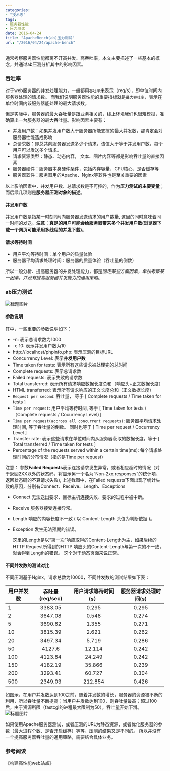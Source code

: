 ```yaml
---
categories:
- "技术志"
tags:
- 服务器性能
- 压力测试
date: 2016-04-24
title: "ApacheBench(ab)压力测试"
url: "/2016/04/24/apache-bench"
---
```


通常考察服务器性能都离不开高并发、高吞吐率，本文主要描述了一些基本的概念，并通过ab压测分析其中的影响因素。

<!--more-->

### 吞吐率

对于web服务器的并发处理能力，一般都用```吞吐率```来表示（req/s），即单位时间内服务器处理的请求数。
而我们说明服务器性能的重要指标就是```最大吞吐率```，表示在单位时间内该服务器能处理的最大请求数。

但是实际中，服务器的最大吞吐量是跟业务相关的，线上环境我们也很难模拟，准确算出一台服务器的最大吞吐量。影响因素主要有：

* 并发用户数：如果并发用户数大于服务器所能支撑的最大并发数，那肯定会对服务器性能造成影响
* 总请求数：即总共向服务器发送多少个请求，该值大于等于并发用户数，每个用户可以发送多个请求。
* 请求资源类型：静态、动态内容， 文本、图片内容等都是影响吞吐量的直接因素
* 服务器硬件：服务器本身硬件条件，包括内存容量、CPU核心、是否缓存等
* 服务器软件：服务器用的Apache、Nginx等软件也是至关重要的因素

以上影响因素中，并发用户数、总请求数是不可控的，作为**压力测试的主要变量**；而后续几项则是**服务器压测对象的描述**。

#### 并发用户数
并发用户数是指某一时刻`同时`向服务器发送请求的用户数量, 这里的同时意味着同一时间的发送。**注意：真是的用户可能会给服务器带来多个并发用户数(浏览器下载一个网页可能采用多线程的并发下载)**。

#### 请求等待时间
* 用户平均等待时间：单个用户的质量体验
* 服务器平均请求处理时间：服务器的质量体验（吞吐量的倒数）

所以一般分析、提高服务器的并发处理能力，都是*固定某些方面因素，单独考察某一因素。并没有提高服务器并发能力的通用策略*。

### ab压力测试

![标题图片](../../../../pic/2016/2016-04-24-apache-bench-1.png)
#### 参数说明
其中，一些重要的参数说明如下：

* -n: 表示总请求数为1000
* -c 10: 表示并发用户数为10
* http://localhost/phpinfo.php: 表示压测的目标URL
* Concurrency Level: 表示**并发用户数**
* Time taken for tests: 表示所有这些请求被处理完的总时间
* Complete requests: 表示总请求数
* Failed requests: 表示失败的请求数
* Total transferred: 表示所有请求响应数据长度总和（响应头+正文数据长度）
* HTML transferred: 表示所有请求响应的正文长度总和（正文数据长度）
* ```Request per second```: 吞吐量， 等于 [ Complete requests / Time taken for tests ]
* ```Time per request```:  用户平均等待时间, 等于 [ Time taken for tests /（Complete requests / Cocurrency Level）]
* `Time per request(accross all concurrent requests)`:  服务器平均请求处理时间, 等于吞吐量的倒数。 同时也等于 [ Time per request / Cocurrency Level ]
* Transfer rate: 表示这些请求在单位时间内从服务器获取的数据长度，等于 [ Total transferred / Time taken for tests ]
* Percentage of the requests served within a certain time(ms): 每个请求处理时间的分布情况（指的是Time per request）

注意： 参数**Failed Requests**表示连接请求发生异常，或者相应超时的情况（对于返回2XX以外的状态码，将显示另一个名为“Non-2xx responses”的统计项，返回状态码的不算请求失败), 上述截图中，在Failed requests下面出现了统计失败的原因，分别有Connect、Receive、Length、Exceptions

* Connect 无法送出要求、目标主机连接失败、要求的过程中被中断。
* Receive 服务器接受连接异常。
* Length 响应的内容长度不一致 ( 以 Content-Length 头值为判断依据 )。
* Exception 发生无法预期的错误。
  
  这里的Length是以“第一次”响应取得的Content-Length为主，如果后续的HTTP Request所得到的HTTP 响应头的Content-Length与第一次的不一致，就会得到Length的错误。 这个对于动态页面来说正常。

#### 不同并发数的测试对比
不同压测基于Nginx，请求总数为10000，不同并发数的测试结果如下表：

|用户并发数 |	吞吐量(req/sec) |用户请求等待时间(s）| 服务器请求处理时间(s)|
|---------|:-------------:|:---------:|:-------------:|
|1	|3383.05|  0.295|  0.295
|2	|3647.08|	0.548|	0.274
|5	|3690.62|	1.355|	0.271
|10	|3815.39|	2.621|	0.262
|20	|3497.34|	5.719|	0.286
|50	|4127.6|	12.114|	0.242
|100 |4123.84|	24.249|	0.242
|150 |4182.19|	35.866|	0.239
|200 |3293.41|	60.727| 0.304
|500 |2349.03|	212.854|0.426

如图示，在用户并发数达到100之前，随着并发数的增长，服务器的资源被不断的利用，所以吞吐量不断提高；当用户并发数达到100，则吞吐量最高；超过100后，由于资源所限（fastcgi的进程最大限制为50），吞吐量开始下滑。
![标题图片](../../../../pic/2016/2016-04-24-apache-bench-2.png)

如果使用Apache服务器测试，或者压测的URL为静态资源，或者优化服务器的参数（最大进程个数、是否开启缓存）等等，压测的结果又是不同的。 所以并没有一个提高服务器吞吐量的通用策略，需要结合具体业务。


### 参考阅读

《构建高性能web站点》




